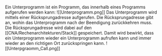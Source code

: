 Ein Unterprogramm ist ein Programm, das innerhalb eines Programms aufgerufen werden kann:
![[Unterprogramm.png]]
Das Unterprogramm wird mittels einer Rücksprungadresse aufgerufen.
Die Rücksprungadresse gibt an, wohin das Unterprogramm nach der Beendigung zurückkehren muss.
Die Rücksprungadresse wird dabei auf den [[CNA/Rechenarchitekturen/Stack]] gespeichert. Damit wird bewirkt, dass ein Unterprogramm wieder ein Unterprogramm aufrufen kann und immer wieder an den richtigen Ort zurückspringen kann.
![[Unterpgraomm_Call.png]]